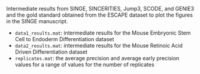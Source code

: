 Intermediate results from SINGE, SINCERITIES, Jump3, SCODE, and GENIE3 and the gold standard obtained from the ESCAPE dataset to plot the figures in the SINGE manuscript.

- `data1_results.mat`: intermediate results for the Mouse Embryonic Stem Cell to Endoderm Differentiation dataset
- `data2_results.mat`: intermediate results for the Mouse Retinoic Acid Driven Differentiation dataset
- `replicates.mat`: the average precision and average early precision values for a range of values for the number of replicates
